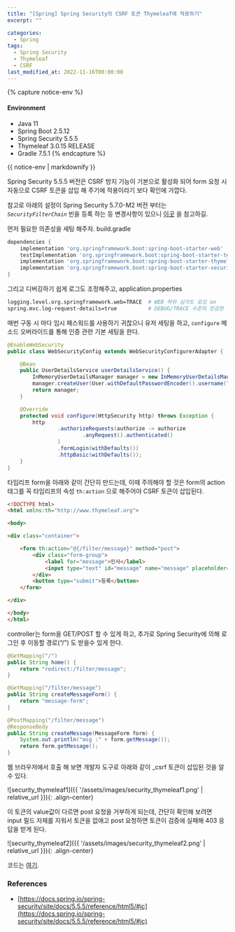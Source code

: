 ```yaml
---
title: "[Spring] Spring Security의 CSRF 토큰 Thymeleaf에 적용하기"
excerpt: ""

categories:
  - Spring
tags:
  - Spring Security
  - Thymeleaf
  - CSRF
last_modified_at: 2022-11-16T00:00:00
---
```


{% capture notice-env %}
#### Environment
 - Java 11
 - Spring Boot 2.5.12
 - Spring Security 5.5.5
 - Thymeleaf 3.0.15 RELEASE
 - Gradle 7.5.1 
{% endcapture %}
<div class="notice--primary">{{ notice-env | markdownify }}</div>


Spring Security 5.5.5 버전은 CSRF 방지 기능이 기본으로 활성화 되어 form 요청 시 자동으로 CSRF 토큰을 삽입 해 주기에 적용이라기 보다 확인에 가깝다.

참고로 아래의 설정이 Spring Security 5.7.0-M2 버전 부터는 *`SecurityFilterChain`* 빈을 등록 하는 등 변경사항이 있으니  [이곳](https://spring.io/blog/2022/02/21/spring-security-without-the-websecurityconfigureradapter) 을 참고하길.

먼저 필요한 의존성을 세팅 해주자.
build.gradle

```groovy
dependencies {
	implementation 'org.springframework.boot:spring-boot-starter-web'
	testImplementation 'org.springframework.boot:spring-boot-starter-test'
	implementation 'org.springframework.boot:spring-boot-starter-thymeleaf'
	implementation 'org.springframework.boot:spring-boot-starter-security'
}
```

그리고 디버깅하기 쉽게 로그도 조정해주고,
application.properties

```bash
logging.level.org.springframework.web=TRACE  # WEB 하위 심각도 로깅 on
spring.mvc.log-request-details=true          # DEBUG/TRACE 수준의 민감한 세부 정보 표시
```

매번 구동 시 마다 임시 패스워드를 사용하기 귀찮으니 유저 세팅을 하고, `configure` 메소드 오버라이드를 통해 인증 관련 기본 세팅을 한다.

```java
@EnableWebSecurity
public class WebSecurityConfig extends WebSecurityConfigurerAdapter {

    @Bean
    public UserDetailsService userDetailsService() {
        InMemoryUserDetailsManager manager = new InMemoryUserDetailsManager();
        manager.createUser(User.withDefaultPasswordEncoder().username("user").password("1234").roles("USER").build());
        return manager;
    }

    @Override
    protected void configure(HttpSecurity http) throws Exception {
        http
                .authorizeRequests(authorize -> authorize
                        .anyRequest().authenticated()
                )
                .formLogin(withDefaults())
                .httpBasic(withDefaults());
    }
}
```

타임리프 form을 아래와 같이 간단히 만드는데, 이때 주의해야 할 것은 form의 action 태그를 꼭 타임리프의 속성 `th:action` 으로 해주어야 CSRF 토큰이 삽입된다.

```html
<!DOCTYPE html>
<html xmlns:th="http://www.thymeleaf.org">

<body>

<div class="container">

    <form th:action="@{/filter/message}" method="post">
        <div class="form-group">
            <label for="message">인사</label>
            <input type="text" id="message" name="message" placeholder="인사말을 입력하세요"/>
        </div>
        <button type="submit">등록</button>
    </form>

</div>

</body>
</html>
```

controller는 form을 GET/POST 할 수 있게 하고, 추가로 Spring Security에 의해 로그인 후 이동할 경로(“/”) 도 받을수 있게 한다.

```java
@GetMapping("/")
public String home() {
    return "redirect:/filter/message";
}

@GetMapping("/filter/message")
public String createMessageForm() {
    return "message-form";
}

@PostMapping("/filter/message")
@ResponseBody
public String createMessage(MessageForm form) {
    System.out.println("msg :" + form.getMessage());
    return form.getMessage();
}
```

웹 브라우저에서 호출 해 보면 개발자 도구로 아래와 같이 _csrf 토큰이 삽입된 것을 알 수 있다.

![security_thymeleaf1]({{ '/assets/images/security_thymeleaf1.png' | relative_url }}){: .align-center}

이 토큰의 value값이 다르면 post 요청을 거부하게 되는데, 간단히 확인해 보려면 input 필드 자체를 지워서 토큰을 없애고 post 요청하면 토큰이 검증에 실패해 403 응답을 받게 된다.

![security_thymeleaf2]({{ '/assets/images/security_thymeleaf2.png' | relative_url }}){: .align-center}

코드는 [여기](https://github.com/clowoodive/pilot/tree/main/pilot-spring-security-thymeleaf-csrf).

### References

- [https://docs.spring.io/spring-security/site/docs/5.5.5/reference/html5/#jc](https://docs.spring.io/spring-security/site/docs/5.5.5/reference/html5/#jc)